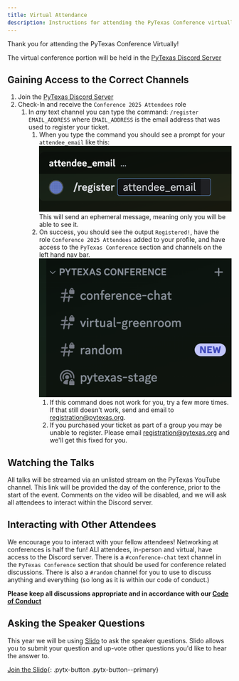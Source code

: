 ```yaml
---
title: Virtual Attendance
description: Instructions for attending the PyTexas Conference virtually.
---
```


Thank you for attending the PyTexas Conference Virtually! 

The virtual conference portion will be held in the [PyTexas Discord Server](https://discord.gg/jNPAbcNukj)


## Gaining Access to the Correct Channels

1. Join the [PyTexas Discord Server](https://discord.gg/jNPAbcNukj)
1. Check-In and receive the `Conference 2025 Attendees` role
    1. In _any_ text channel you can type the command: `/register EMAIL_ADDRESS`
    where `EMAIL_ADDRESS` is the email address that was used to register your ticket.
        1. When you type the command you should see a prompt for your `attendee_email` like this:
        ![`/register` command example](../assets/images/virtual/register.png)  
        This will send an ephemeral message, meaning only you will be able to see it. 
        1. On success, you should see the output `Registered!`, have the role 
        `Conference 2025 Attendees` added to your profile, and have access to the 
        `PyTexas Conference` section and channels on the left hand nav bar.
        ![Nav bar](../assets/images/virtual/nav-bar.png)
            1. If this command does not work for you, try a few more times. If 
            that still doesn't work, send and email to [registration@pytexas.org](mailto:registration@pytexas.org).
            1. If you purchased your ticket as part of a group you may be unable to 
            register. Please email [registration@pytexas.org](mailto:registration@pytexas.org) 
            and we'll get this fixed for you.


## Watching the Talks

All talks will be streamed via an unlisted stream on the PyTexas YouTube channel. 
This link will be provided the day of the conference, prior to the start of the event.
Comments on the video will be disabled, and we will ask all attendees to interact within the Discord server.

## Interacting with Other Attendees

We encourage you to interact with your fellow attendees! Networking at conferences
is half the fun! ALl attendees, in-person and virtual, have access to the Discord
server. There is a `#conference-chat` text channel in the `PyTexas Conference` 
section that should be used for conference related discussions. There is also
a `#random` channel for you to use to discuss anything and everything (so long as
it is within our code of conduct.)

**Please keep all discussions appropriate and in accordance with our [Code of Conduct](../about.md#code-of-conduct)**

## Asking the Speaker Questions

This year we will be using [Slido](https://pytexas.org/2025/slido)
to ask the speaker questions. Slido allows you to submit your question and up-vote
other questions you'd like to hear the answer to. 

[Join the Slido](https://pytexas.org/2025/slido){: .pytx-button .pytx-button--primary}
